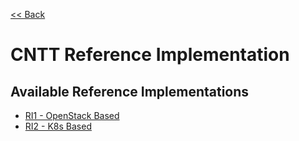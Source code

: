 [<< Back](../)

# CNTT Reference Implementation

<a name="available-ri"></a>

## Available Reference Implementations
* [RI1 - OpenStack Based](cntt-ri)
* [RI2 - K8s Based](cntt-ri2)
